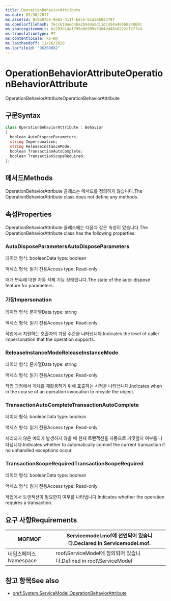 ```yaml
---
title: OperationBehaviorAttribute
ms.date: 03/30/2017
ms.assetid: 8c9b0755-9e83-411f-bdcb-61a586022797
ms.openlocfilehash: 76cc619aed4ba2b944a8d11dc454a40368a4068c
ms.sourcegitcommit: bc293b14af795e0e999e3304dd40c0222cf2ffe4
ms.translationtype: MT
ms.contentlocale: ko-KR
ms.lasthandoff: 11/26/2020
ms.locfileid: "96269082"
---
```

# <a name="operationbehaviorattribute"></a><span data-ttu-id="cd331-102">OperationBehaviorAttribute</span><span class="sxs-lookup"><span data-stu-id="cd331-102">OperationBehaviorAttribute</span></span>

<span data-ttu-id="cd331-103">OperationBehaviorAttribute</span><span class="sxs-lookup"><span data-stu-id="cd331-103">OperationBehaviorAttribute</span></span>  
  
## <a name="syntax"></a><span data-ttu-id="cd331-104">구문</span><span class="sxs-lookup"><span data-stu-id="cd331-104">Syntax</span></span>  
  
```csharp
class OperationBehaviorAttribute : Behavior  
{  
  boolean AutoDisposeParameters;  
  string Impersonation;  
  string ReleaseInstanceMode;  
  boolean TransactionAutoComplete;  
  boolean TransactionScopeRequired;  
};  
```  
  
## <a name="methods"></a><span data-ttu-id="cd331-105">메서드</span><span class="sxs-lookup"><span data-stu-id="cd331-105">Methods</span></span>  

 <span data-ttu-id="cd331-106">OperationBehaviorAttribute 클래스는 메서드를 정의하지 않습니다.</span><span class="sxs-lookup"><span data-stu-id="cd331-106">The OperationBehaviorAttribute class does not define any methods.</span></span>  
  
## <a name="properties"></a><span data-ttu-id="cd331-107">속성</span><span class="sxs-lookup"><span data-stu-id="cd331-107">Properties</span></span>  

 <span data-ttu-id="cd331-108">OperationBehaviorAttribute 클래스에는 다음과 같은 속성이 있습니다.</span><span class="sxs-lookup"><span data-stu-id="cd331-108">The OperationBehaviorAttribute class has the following properties:</span></span>  
  
### <a name="autodisposeparameters"></a><span data-ttu-id="cd331-109">AutoDisposeParameters</span><span class="sxs-lookup"><span data-stu-id="cd331-109">AutoDisposeParameters</span></span>  

 <span data-ttu-id="cd331-110">데이터 형식: boolean</span><span class="sxs-lookup"><span data-stu-id="cd331-110">Data type: boolean</span></span>  
  
 <span data-ttu-id="cd331-111">액세스 형식: 읽기 전용</span><span class="sxs-lookup"><span data-stu-id="cd331-111">Access type: Read-only</span></span>  
  
 <span data-ttu-id="cd331-112">매개 변수에 대한 자동 삭제 기능 상태입니다.</span><span class="sxs-lookup"><span data-stu-id="cd331-112">The state of the auto-dispose feature for parameters.</span></span>  
  
### <a name="impersonation"></a><span data-ttu-id="cd331-113">가장</span><span class="sxs-lookup"><span data-stu-id="cd331-113">Impersonation</span></span>  

 <span data-ttu-id="cd331-114">데이터 형식: 문자열</span><span class="sxs-lookup"><span data-stu-id="cd331-114">Data type: string</span></span>  
  
 <span data-ttu-id="cd331-115">액세스 형식: 읽기 전용</span><span class="sxs-lookup"><span data-stu-id="cd331-115">Access type: Read-only</span></span>  
  
 <span data-ttu-id="cd331-116">작업에서 지원하는 호출자의 가장 수준을 나타냅니다.</span><span class="sxs-lookup"><span data-stu-id="cd331-116">Indicates the level of caller impersonation that the operation supports.</span></span>  
  
### <a name="releaseinstancemode"></a><span data-ttu-id="cd331-117">ReleaseInstanceMode</span><span class="sxs-lookup"><span data-stu-id="cd331-117">ReleaseInstanceMode</span></span>  

 <span data-ttu-id="cd331-118">데이터 형식: 문자열</span><span class="sxs-lookup"><span data-stu-id="cd331-118">Data type: string</span></span>  
  
 <span data-ttu-id="cd331-119">액세스 형식: 읽기 전용</span><span class="sxs-lookup"><span data-stu-id="cd331-119">Access type: Read-only</span></span>  
  
 <span data-ttu-id="cd331-120">작업 과정에서 개체를 재활용하기 위해 호출하는 시점을 나타냅니다.</span><span class="sxs-lookup"><span data-stu-id="cd331-120">Indicates when in the course of an operation invocation to recycle the object.</span></span>  
  
### <a name="transactionautocomplete"></a><span data-ttu-id="cd331-121">TransactionAutoComplete</span><span class="sxs-lookup"><span data-stu-id="cd331-121">TransactionAutoComplete</span></span>  

 <span data-ttu-id="cd331-122">데이터 형식: boolean</span><span class="sxs-lookup"><span data-stu-id="cd331-122">Data type: boolean</span></span>  
  
 <span data-ttu-id="cd331-123">액세스 형식: 읽기 전용</span><span class="sxs-lookup"><span data-stu-id="cd331-123">Access type: Read-only</span></span>  
  
 <span data-ttu-id="cd331-124">처리되지 않은 예외가 발생하지 않을 때 현재 트랜잭션을 자동으로 커밋할지 여부를 나타냅니다.</span><span class="sxs-lookup"><span data-stu-id="cd331-124">Indicates whether to automatically commit the current transaction if no unhandled exceptions occur.</span></span>  
  
### <a name="transactionscoperequired"></a><span data-ttu-id="cd331-125">TransactionScopeRequired</span><span class="sxs-lookup"><span data-stu-id="cd331-125">TransactionScopeRequired</span></span>  

 <span data-ttu-id="cd331-126">데이터 형식: boolean</span><span class="sxs-lookup"><span data-stu-id="cd331-126">Data type: boolean</span></span>  
  
 <span data-ttu-id="cd331-127">액세스 형식: 읽기 전용</span><span class="sxs-lookup"><span data-stu-id="cd331-127">Access type: Read-only</span></span>  
  
 <span data-ttu-id="cd331-128">작업에서 트랜잭션이 필요한지 여부를 나타냅니다.</span><span class="sxs-lookup"><span data-stu-id="cd331-128">Indicates whether the operation requires a transaction.</span></span>  
  
## <a name="requirements"></a><span data-ttu-id="cd331-129">요구 사항</span><span class="sxs-lookup"><span data-stu-id="cd331-129">Requirements</span></span>  
  
|<span data-ttu-id="cd331-130">MOF</span><span class="sxs-lookup"><span data-stu-id="cd331-130">MOF</span></span>|<span data-ttu-id="cd331-131">Servicemodel.mof에 선언되어 있습니다.</span><span class="sxs-lookup"><span data-stu-id="cd331-131">Declared in Servicemodel.mof.</span></span>|  
|---------|-----------------------------------|  
|<span data-ttu-id="cd331-132">네임스페이스</span><span class="sxs-lookup"><span data-stu-id="cd331-132">Namespace</span></span>|<span data-ttu-id="cd331-133">root\ServiceModel에 정의되어 있습니다.</span><span class="sxs-lookup"><span data-stu-id="cd331-133">Defined in root\ServiceModel</span></span>|  
  
## <a name="see-also"></a><span data-ttu-id="cd331-134">참고 항목</span><span class="sxs-lookup"><span data-stu-id="cd331-134">See also</span></span>

- <xref:System.ServiceModel.OperationBehaviorAttribute>
